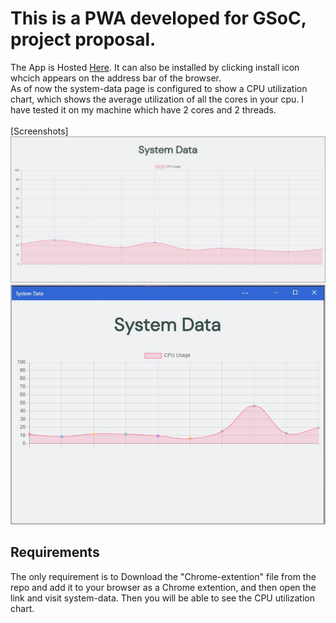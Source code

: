 <h1>This is a PWA developed for GSoC, project proposal.</h1>
The App is Hosted <a href="https://himanshu9271.github.io/Diagnostics-PWA/">Here</a>. It can also be installed by clicking install icon whcich appears on the address bar of the browser.
<br> As of now the system-data page is configured to show a CPU utilization chart, which shows the average utilization of all the cores in your cpu. I have tested it on my machine which have 2 cores and 2 threads.  
<br><br>
[Screenshots]

<img src="./images/test.jpg">
<img src="./images/pwa.jpg">
<br>
<h2>Requirements</h2>
The only requirement is to Download the "Chrome-extention" file from the repo and add it to your browser as a Chrome extention, and then open the link and visit system-data. Then you will be able to see the CPU utilization chart.
